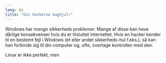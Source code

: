 ```yaml
---
lang: da
title: "Giv hackerne baghjul!"
---
```


Windows har <i>mange</i> sikkerheds problemer. Mange af disse kan have dårlige konsekvenser hvis du er tilsluttet internettet. Hvis en hacker kender til en bestemt fejl i Windows (et eller andet sikkerheds-hul f.eks.), så kan han forbinde sig til din computer og, ofte, overtage kontrollen med den.

Linux er ikke perfekt, men




